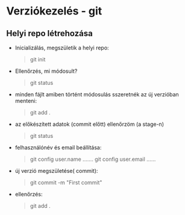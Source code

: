 # Verziókezelés - git
## Helyi repo létrehozása

- Inicializálás, megszületik a helyi repo:
    >git init
- Ellenőrzés, mi módosult?
    >git status
- minden fájlt amiben történt módosulás sszeretnék az új verzióban menteni:
    >git add .
- az előkészített adatok (commit előtt) ellenőrzöm (a stage-n)
    >git status
- felhasználónév és email beállítása:
    > git config user.name .......
    > git config user.email ......
- új verzió megszületése( commit):
    > git commit -m "First commit"
- ellenőrzés:
    > git add .